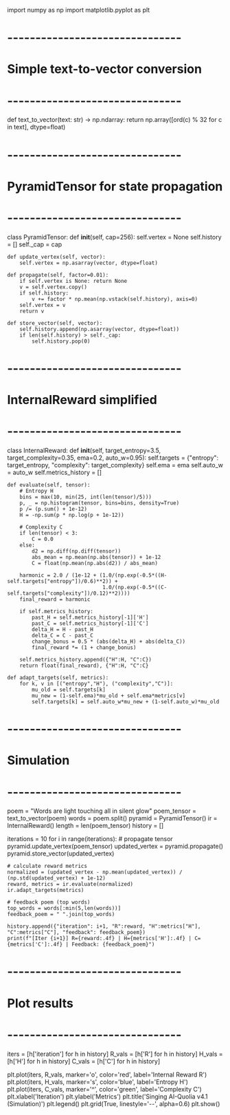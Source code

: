 import numpy as np
import matplotlib.pyplot as plt

# -------------------------------
# Simple text-to-vector conversion
# -------------------------------
def text_to_vector(text: str) -> np.ndarray:
    return np.array([ord(c) % 32 for c in text], dtype=float)

# -------------------------------
# PyramidTensor for state propagation
# -------------------------------
class PyramidTensor:
    def __init__(self, cap=256):
        self.vertex = None
        self.history = []
        self._cap = cap

    def update_vertex(self, vector):
        self.vertex = np.asarray(vector, dtype=float)

    def propagate(self, factor=0.01):
        if self.vertex is None: return None
        v = self.vertex.copy()
        if self.history:
            v += factor * np.mean(np.vstack(self.history), axis=0)
        self.vertex = v
        return v

    def store_vector(self, vector):
        self.history.append(np.asarray(vector, dtype=float))
        if len(self.history) > self._cap:
            self.history.pop(0)

# -------------------------------
# InternalReward simplified
# -------------------------------
class InternalReward:
    def __init__(self, target_entropy=3.5, target_complexity=0.35, ema=0.2, auto_w=0.95):
        self.targets = {"entropy": target_entropy, "complexity": target_complexity}
        self.ema = ema
        self.auto_w = auto_w
        self.metrics_history = []

    def evaluate(self, tensor):
        # Entropy H
        bins = max(10, min(25, int(len(tensor)/5)))
        p, _ = np.histogram(tensor, bins=bins, density=True)
        p /= (p.sum() + 1e-12)
        H = -np.sum(p * np.log(p + 1e-12))
        
        # Complexity C
        if len(tensor) < 3:
            C = 0.0
        else:
            d2 = np.diff(np.diff(tensor))
            abs_mean = np.mean(np.abs(tensor)) + 1e-12
            C = float(np.mean(np.abs(d2)) / abs_mean)
        
        harmonic = 2.0 / (1e-12 + (1.0/(np.exp(-0.5*((H-self.targets["entropy"])/0.6)**2)) +
                                   1.0/(np.exp(-0.5*((C-self.targets["complexity"])/0.12)**2))))
        final_reward = harmonic

        if self.metrics_history:
            past_H = self.metrics_history[-1]['H']
            past_C = self.metrics_history[-1]['C']
            delta_H = H - past_H
            delta_C = C - past_C
            change_bonus = 0.5 * (abs(delta_H) + abs(delta_C))
            final_reward *= (1 + change_bonus)

        self.metrics_history.append({"H":H, "C":C})
        return float(final_reward), {"H":H, "C":C}

    def adapt_targets(self, metrics):
        for k, v in [("entropy","H"), ("complexity","C")]:
            mu_old = self.targets[k]
            mu_new = (1-self.ema)*mu_old + self.ema*metrics[v]
            self.targets[k] = self.auto_w*mu_new + (1-self.auto_w)*mu_old

# -------------------------------
# Simulation
# -------------------------------
poem = "Words are light touching all in silent glow"
poem_tensor = text_to_vector(poem)
words = poem.split()
pyramid = PyramidTensor()
ir = InternalReward()
length = len(poem_tensor)
history = []

iterations = 10
for i in range(iterations):
    # propagate tensor
    pyramid.update_vertex(poem_tensor)
    updated_vertex = pyramid.propagate()
    pyramid.store_vector(updated_vertex)

    # calculate reward metrics
    normalized = (updated_vertex - np.mean(updated_vertex)) / (np.std(updated_vertex) + 1e-12)
    reward, metrics = ir.evaluate(normalized)
    ir.adapt_targets(metrics)

    # feedback poem (top words)
    top_words = words[:min(5,len(words))]
    feedback_poem = " ".join(top_words)

    history.append({"iteration": i+1, "R":reward, "H":metrics["H"], "C":metrics["C"], "feedback": feedback_poem})
    print(f"[Iter {i+1}] R={reward:.4f} | H={metrics['H']:.4f} | C={metrics['C']:.4f} | Feedback: {feedback_poem}")

# -------------------------------
# Plot results
# -------------------------------
iters = [h['iteration'] for h in history]
R_vals = [h['R'] for h in history]
H_vals = [h['H'] for h in history]
C_vals = [h['C'] for h in history]

plt.plot(iters, R_vals, marker='o', color='red', label='Internal Reward R')
plt.plot(iters, H_vals, marker='s', color='blue', label='Entropy H')
plt.plot(iters, C_vals, marker='^', color='green', label='Complexity C')
plt.xlabel('Iteration')
plt.ylabel('Metrics')
plt.title('Singing AI-Quolia v4.1 (Simulation)')
plt.legend()
plt.grid(True, linestyle='--', alpha=0.6)
plt.show()
